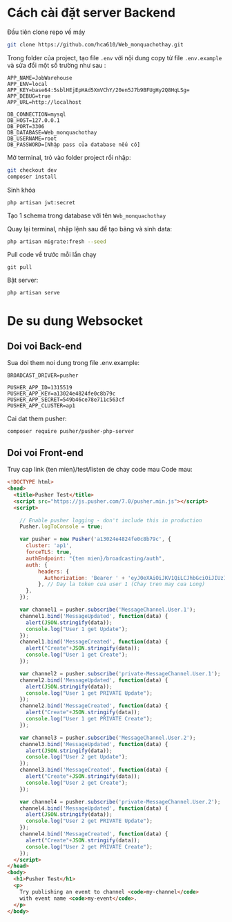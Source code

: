 # Cách cài đặt server Backend 
 Đầu tiên clone repo về máy 
``` sh
git clone https://github.com/hca610/Web_monquachothay.git
```
Trong folder của project, tạo file ```.env``` với nội dung copy từ file ``` .env.example  ``` và sửa đổi một số trường như sau :
```
APP_NAME=JobWarehouse
APP_ENV=local
APP_KEY=base64:5sblHEjEpHAd5XmVChY/20en5J7b9BFUgHy2Q8HqLSg=
APP_DEBUG=true
APP_URL=http://localhost

DB_CONNECTION=mysql
DB_HOST=127.0.0.1
DB_PORT=3306
DB_DATABASE=Web_monquachothay
DB_USERNAME=root
DB_PASSWORD=[Nhập pass của database nếu có]  
```

Mở terminal, trỏ vào folder project rồi nhập:
``` sh
git checkout dev
composer install
``` 

Sinh khóa 
```
php artisan jwt:secret
```
Tạo 1 schema trong database với tên ```Web_monquachothay```

Quay lại terminal, nhập lệnh sau để tạo bảng và sinh data:  
``` sh
php artisan migrate:fresh --seed 
```
Pull code về trước mỗi lần chạy
```
git pull
```
Bật server:
``` sh
php artisan serve
```

# De su dung Websocket
## Doi voi Back-end
Sua doi them noi dung trong file .env.example:
```
BROADCAST_DRIVER=pusher

PUSHER_APP_ID=1315519
PUSHER_APP_KEY=a13024e4824fe0c8b79c
PUSHER_APP_SECRET=549b46ce78e711c563cf
PUSHER_APP_CLUSTER=ap1
```
Cai dat them pusher:
```
composer require pusher/pusher-php-server
```
## Doi voi Front-end
Truy cap link {ten mien}/test/listen de chay code mau
Code mau:
```html
<!DOCTYPE html>
<head>
  <title>Pusher Test</title>
  <script src="https://js.pusher.com/7.0/pusher.min.js"></script>
  <script>

    // Enable pusher logging - don't include this in production
    Pusher.logToConsole = true;

    var pusher = new Pusher('a13024e4824fe0c8b79c', {
      cluster: 'ap1',
      forceTLS: true,
      authEndpoint: "{ten mien}/broadcasting/auth",
      auth: {
          headers: {
            Authorization: 'Bearer ' + 'eyJ0eXAiOiJKV1QiLCJhbGciOiJIUzI1NiJ9.eyJpc3MiOiJodHRwOlwvXC8xMjcuMC4wLjE6ODAwMFwvYXBpXC9hdXRoXC9sb2dpbiIsImlhdCI6MTYzOTIyOTgxNywiZXhwIjoxNjM5ODM0NjE3LCJuYmYiOjE2MzkyMjk4MTcsImp0aSI6IlZGcDRUUlJFaGhOWGFjdTAiLCJzdWIiOjEsInBydiI6IjIzYmQ1Yzg5NDlmNjAwYWRiMzllNzAxYzQwMDg3MmRiN2E1OTc2ZjcifQ.qRA0AwUGmW1xMEn-_JtXxmnbZ8Ox6fqeJfiRc17YO14'
          }, // Day la token cua user 1 (Chay tren may cua Long)
      },
    });

    var channel1 = pusher.subscribe('MessageChannel.User.1');
    channel1.bind('MessageUpdated', function(data) {
      alert(JSON.stringify(data));
      console.log("User 1 get Update");
    });
    channel1.bind('MessageCreated', function(data) {
      alert("Create"+JSON.stringify(data));
      console.log("User 1 get Create");
    });

    var channel2 = pusher.subscribe('private-MessageChannel.User.1');
    channel2.bind('MessageUpdated', function(data) {
      alert(JSON.stringify(data));
      console.log("User 1 get PRIVATE Update");
    });
    channel2.bind('MessageCreated', function(data) {
      alert("Create"+JSON.stringify(data));
      console.log("User 1 get PRIVATE Create");
    });

    var channel3 = pusher.subscribe('MessageChannel.User.2');
    channel3.bind('MessageUpdated', function(data) {
      alert(JSON.stringify(data));
      console.log("User 2 get Update");
    });
    channel3.bind('MessageCreated', function(data) {
      alert("Create"+JSON.stringify(data));
      console.log("User 2 get Create");
    });

    var channel4 = pusher.subscribe('private-MessageChannel.User.2');
    channel4.bind('MessageUpdated', function(data) {
      alert(JSON.stringify(data));
      console.log("User 2 get PRIVATE Update");
    });
    channel4.bind('MessageCreated', function(data) {
      alert("Create"+JSON.stringify(data));
      console.log("User 2 get PRIVATE Create");
    });
  </script>
</head>
<body>
  <h1>Pusher Test</h1>
  <p>
    Try publishing an event to channel <code>my-channel</code>
    with event name <code>my-event</code>.
  </p>
</body>
```